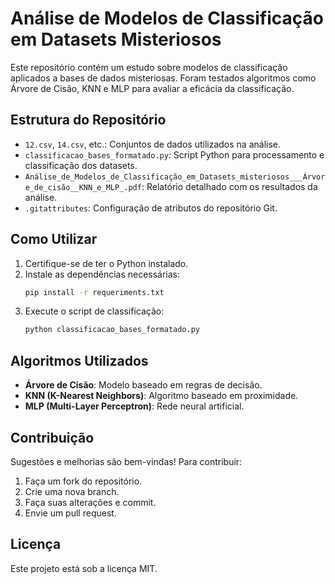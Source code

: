# Análise de Modelos de Classificação em Datasets Misteriosos

Este repositório contém um estudo sobre modelos de classificação aplicados a bases de dados misteriosas. Foram testados algoritmos como Árvore de Cisão, KNN e MLP para avaliar a eficácia da classificação.

## Estrutura do Repositório

- `12.csv`, `14.csv`, etc.: Conjuntos de dados utilizados na análise.
- `classificacao_bases_formatado.py`: Script Python para processamento e classificação dos datasets.
- `Análise_de_Modelos_de_Classificação_em_Datasets_misteriosos___Árvore_de_cisão__KNN_e_MLP_.pdf`: Relatório detalhado com os resultados da análise.
- `.gitattributes`: Configuração de atributos do repositório Git.

## Como Utilizar

1. Certifique-se de ter o Python instalado.
2. Instale as dependências necessárias:
   ```bash
   pip install -r requeriments.txt
   ```
3. Execute o script de classificação:
   ```bash
   python classificacao_bases_formatado.py
   ```

## Algoritmos Utilizados

- **Árvore de Cisão**: Modelo baseado em regras de decisão.
- **KNN (K-Nearest Neighbors)**: Algoritmo baseado em proximidade.
- **MLP (Multi-Layer Perceptron)**: Rede neural artificial.

## Contribuição

Sugestões e melhorias são bem-vindas! Para contribuir:
1. Faça um fork do repositório.
2. Crie uma nova branch.
3. Faça suas alterações e commit.
4. Envie um pull request.

## Licença

Este projeto está sob a licença MIT.

